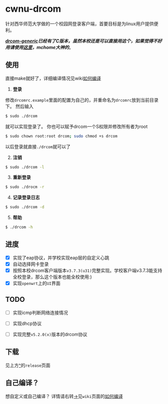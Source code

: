 # cwnu-drcom
针对西华师范大学做的一个校园网登录客户端，首要目标是为linux用户提供便利。

_**[drcom-generic](https://github.com/drcoms/drcom-generic.git)已经有了C版本，虽然本校还是可以直接用这个，如果觉得不好用请使用[这里](https://github.com/mchome/dogcom.git)，mchome大神的**_。

## 使用
直接make就好了，详细编译情况见wiki[如何编译](https://github.com/leetking/cwnu-drcom/wiki/HOW-TO-BUILD)

1. **登录**

 修改`drcomrc.example`里面的配置为自己的，并重命名为`drcomrc`放到当前目录下。
 然后输入
 ```bash
 $ sudo ./drcom
 ```
 就可以实现登录了。
 你也可以赋予drcom一个S权限并修改所有者为root
 ```bash
 $ sudo chown root:root drcom; sudo chmod +s drcom
 ```
 以后登录就直接`./drcom`就可以了

2. **注销**
 ```bash
 $ sudo ./drcom -l
 ```

3. **重新登录**
 ```bash
 $ sudo ./drocm -r
 ```
4. **记录登录日志**
 ```bash
 $ sudo ./drcom -d
 ```

5. **帮助**
 ```bash
 $ ./drcom -h
 ```

## 进度
- [x] 实现了eap协议，并学校实现eap层的自定义心跳
- [x] 自动选择网卡登录
- [x] 按照本校drcom客户端版本`v3.7.3(u31)`完整实现。学校客户端v3.7.3能支持全校登录，那么这个版本也能全校使用:)
- [x] 实现`openwrt`上的`UI`界面

## TODO
- [ ] 实现icmp判断网络连接情况
- [ ] 实现dhcp协议
- [ ] 实现完整`v5.2.0(x)`版本的drcom协议


## 下载
见上方[^](https://github.com/leetking/cwnu-drcom/releases)的`release`页面

## 自己编译？
想自定义或自己编译？
详情请右转[->](https://github.com/leetking/cwnu-drcom/wiki)见`wiki`页面的[如何编译](https://github.com/leetking/cwnu-drcom/wiki/HOW-TO-BUILD)
